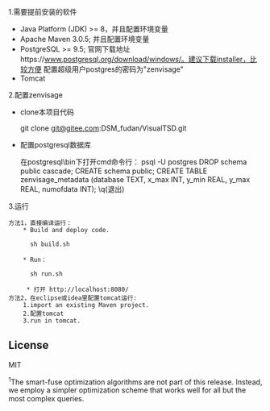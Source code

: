 

1.需要提前安装的软件
* Java Platform (JDK) >= 8，并且配置环境变量
* Apache Maven 3.0.5;  并且配置环境变量
* PostgreSQL >= 9.5;  官网下载地址https://www.postgresql.org/download/windows/。建议下载installer，比较方便
	配置超级用户postgres的密码为"zenvisage"
* Tomcat

2.配置zenvisage

* clone本项目代码
	
	git clone git@gitee.com:DSM_fudan/VisualTSD.git
              
* 配置postgresql数据库
        
	在postgresql\bin下打开cmd命令行：
		psql -U postgres
        DROP schema public cascade; 
		CREATE schema public; 
		CREATE TABLE zenvisage_metadata (database TEXT, x_max INT, y_min REAL, y_max REAL, numofdata INT);
		\q(退出)

3.运行
	
	方法1，直接编译运行：
		* Build and deploy code. 
        
          sh build.sh
        
		* Run：
            
          sh run.sh
		 
		 * 打开 http://localhost:8080/
	方法2，在eclipse或idea里配置tomcat运行:
		1.import an existing Maven project.
		2.配置tomcat
		3.run in tomcat.
        
  


License
----

MIT


[//]: # (These are reference links used in the body of this note and get stripped out when the markdown processor does its job. There is no need to format nicely because it shouldn't be seen. Thanks SO - http://stackoverflow.com/questions/4823468/store-comments-in-markdown-syntax)

   [prof]: http://web.engr.illinois.edu/~adityagp/#
   [zenvisage-website]: http://zenvisage.github.io/
   [zenvisage-vldb]: http://data-people.cs.illinois.edu/papers/zenvisage-vldb.pdf
   [zenvisage-cidr]: http://data-people.cs.illinois.edu/papers/zenvisage-cidr.pdf
   [postgressite]: https://www.postgresql.org/
   [postgres-installation]: https://chartio.com/resources/tutorials/how-to-start-postgresql-server-on-mac-os-x/
   <sup>1</sup>The smart-fuse optimization algorithms are not part of this release. Instead, we employ a simpler optimization scheme that works well for all but the most complex queries. 
